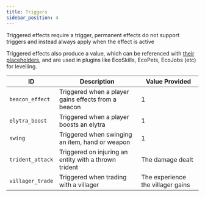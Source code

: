 ```yaml
---
title: Triggers
sidebar_position: 4
---
```


Triggered effects require a trigger, permanent effects do not support triggers and instead always apply when the effect
is active

Triggered effects also produce a value, which can be referenced with [their placeholders](https://plugins.auxilor.io/effects/configuring-an-effect#placeholders),
and are used in plugins like EcoSkills, EcoPets, EcoJobs (etc) for levelling.

| ID               | Description                                           | Value Provided                    |
| ---------------- | ----------------------------------------------------- | --------------------------------- |
| `beacon_effect`  | Triggered when a player gains effects from a beacon   | 1                                 |
| `elytra_boost`   | Triggered when a player boosts an elytra              | 1                                 |
| `swing`          | Triggered when swinging an item, hand or weapon       | 1                                 |
| `trident_attack` | Triggered on injuring an entity with a thrown trident | The damage dealt                  |
| `villager_trade` | Triggered when trading with a villager                | The experience the villager gains |


